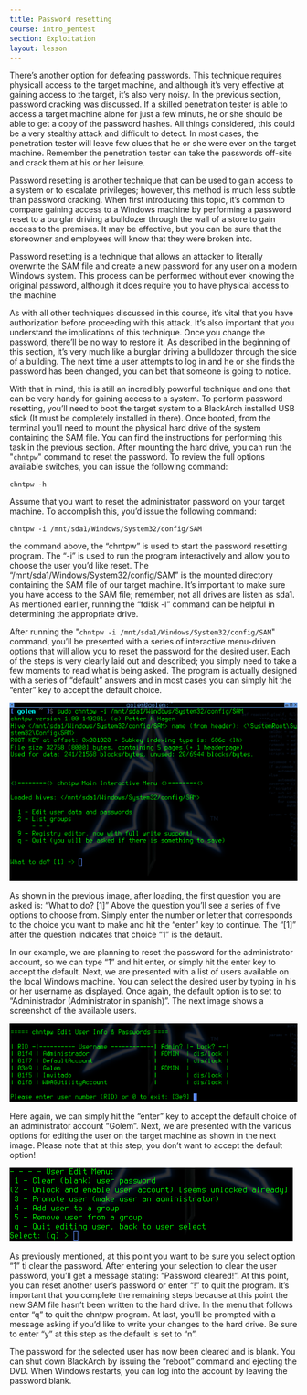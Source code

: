 ```yaml
---
title: Password resetting
course: intro_pentest
section: Exploitation
layout: lesson
---
```


There’s another option for defeating passwords. This technique requires
physicall access to the target machine, and although it’s very effective at
gaining access to the target, it’s also very noisy. In the previous section,
password cracking was discussed. If a skilled penetration tester is able to
access a target machine alone for just a few minuts, he or she should be able to
get a copy of the password hashes. All things considered, this could be a very
stealthy attack and difficult to detect. In most cases, the penetration tester
will leave few clues that he or she were ever on the target machine. Remember
the penetration tester can take the passwords off-site and crack them at his or
her leisure.

Password resetting is another technique that can be used to gain access to a
system or to escalate privileges; however, this method is much less subtle than
password cracking. When first introducing this topic, it’s common to compare
gaining access to a Windows machine by performing a password reset to a burglar
driving a bulldozer through the wall of a store to gain access to the premises.
It may be effective, but you can be sure that the storeowner and employees will
know that they were broken into.

Password resetting is a technique that allows an attacker to literally overwrite
the SAM file and create a new password for any user on a modern Windows system.
This process can be performed without ever knowing the original password,
although it does require you to have physical access to the machine

As with all other techniques discussed in this course, it’s vital that you have
authorization before proceeding with this attack. It’s also important that you
understand the implications of this technique. Once you change the password,
there’ll be no way to restore it. As described in the beginning of this section,
it’s very much like a burglar driving a bulldozer through the side of a
building. The next time a user attempts to log in and he or she finds the
password has been changed, you can bet that someone is going to notice.

With that in mind, this is still an incredibly powerful technique and one that
can be very handy for gaining access to a system. To perform password resetting,
you’ll need to boot the target system to a BlackArch installed USB stick (It
must be completely installed in there). Once booted, from the terminal you’ll
need to mount the physical hard drive of the system containing the SAM file. You
can find the instructions for performing this task in the previous section.
After mounting the hard drive, you can run the "`chntpw`" command to reset the
password. To review the full options available switches, you can issue the
following command:

```
chntpw -h
```

Assume that you want to reset the administrator password on your target machine.
To accomplish this, you’d issue the following command:

```
chntpw -i /mnt/sda1/Windows/System32/config/SAM
```

the command above, the “chntpw” is used to start the password resetting program.
The “-i” is used to run the program interactively and allow you to choose the
user you’d like reset. The “/mnt/sda1/Windows/System32/config/SAM” is the
mounted directory containing the SAM file of our target machine. It’s important
to make sure you have access to the SAM file; remember, not all drives are
listen as sda1. As mentioned earlier, running the “fdisk -l” command can be
helpful in determining the appropriate drive.

After running the "`chntpw -i /mnt/sda1/Windows/System32/config/SAM`" command,
you’ll be presented with a series of interactive menu-driven options that will
allow you to reset the password for the desired user. Each of the steps is very
clearly laid out and described; you simply need to take a few moments to read
what is being asked. The program is actually designed with a series of “default”
answers and in most cases you can simply hit the “enter” key to accept the
default choice.

![](/images/courses/intro-pentest/chntpw1.png)

As shown in the previous image, after loading, the first question you are asked
is: “What to do? [1]” Above the question you’ll see a series of five options to
choose from. Simply enter the number or letter that corresponds to the choice
you want to make and hit the “enter” key to continue. The “[1]” after the
question indicates that choice “1” is the default.

In our example, we are planning to reset the password for the administrator
account, so we can type “1” and hit enter, or simply hit the enter key to accept
the default. Next, we are presented with a list of users available on the local
Windows machine. You can select the desired user by typing in his or her
username as displayed. Once again, the default option is to set to
“Administrador (Administrator in spanish)”. The next image shows a screenshot of
the available users.

![](/images/courses/intro-pentest/chntpw2.png)

Here again, we can simply hit the “enter” key to accept the default choice of an
administrator account “Golem”. Next, we are presented with the various options
for editing the user on the target machine as shown in the next image. Please
  note that at this step, you don’t want to accept the default option!

![](/images/courses/intro-pentest/chntpw3.png)

As previously mentioned, at this point you want to be sure you select option “1”
ti clear the password. After entering your selection to clear the user password,
you’ll get a message stating: “Password cleared!”. At this point, you can reset
another user’s password or enter “!” to quit the program. It’s important that
you complete the remaining steps because at this point the new SAM file hasn’t
been written to the hard drive. In the menu that follows enter “q” to quit the
chntpw program. At last, you’ll be prompted with a message asking if you’d like
to write your changes to the hard drive. Be sure to enter “y” at this step as
the default is set to “n”.

The password for the selected user has now been cleared and is blank. You can
shut down BlackArch by issuing the “reboot” command and ejecting the DVD. When
Windows restarts, you can log into the account by leaving the password blank.
